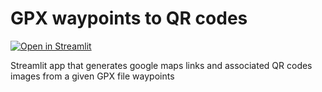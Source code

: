 # GPX waypoints to QR codes

[![Open in Streamlit][share_badge]][share_link]

[share_badge]: https://static.streamlit.io/badges/streamlit_badge_black_white.svg
[share_link]: https://gpx-to-qrcodes.streamlit.app

Streamlit app that generates google maps links and associated QR codes images from a given GPX file waypoints
